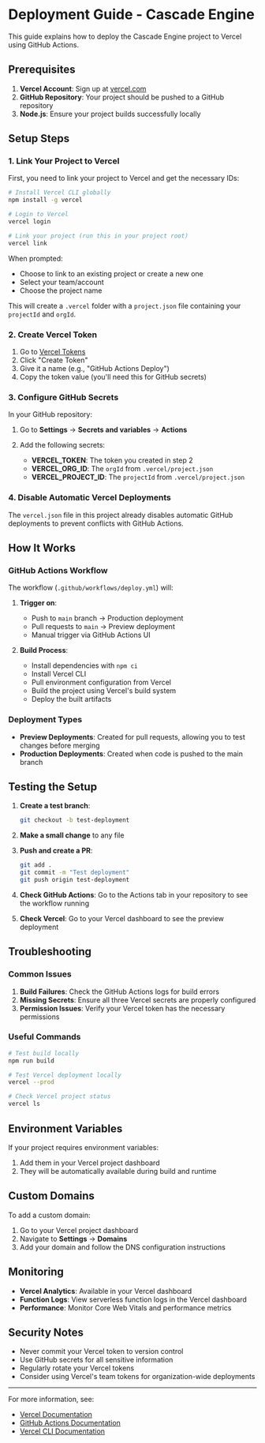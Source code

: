 # Deployment Guide - Cascade Engine

This guide explains how to deploy the Cascade Engine project to Vercel using GitHub Actions.

## Prerequisites

1. **Vercel Account**: Sign up at [vercel.com](https://vercel.com)
2. **GitHub Repository**: Your project should be pushed to a GitHub repository
3. **Node.js**: Ensure your project builds successfully locally

## Setup Steps

### 1. Link Your Project to Vercel

First, you need to link your project to Vercel and get the necessary IDs:

```bash
# Install Vercel CLI globally
npm install -g vercel

# Login to Vercel
vercel login

# Link your project (run this in your project root)
vercel link
```

When prompted:
- Choose to link to an existing project or create a new one
- Select your team/account
- Choose the project name

This will create a `.vercel` folder with a `project.json` file containing your `projectId` and `orgId`.

### 2. Create Vercel Token

1. Go to [Vercel Tokens](https://vercel.com/account/tokens)
2. Click "Create Token"
3. Give it a name (e.g., "GitHub Actions Deploy")
4. Copy the token value (you'll need this for GitHub secrets)

### 3. Configure GitHub Secrets

In your GitHub repository:

1. Go to **Settings** → **Secrets and variables** → **Actions**
2. Add the following secrets:

   - **VERCEL_TOKEN**: The token you created in step 2
   - **VERCEL_ORG_ID**: The `orgId` from `.vercel/project.json`
   - **VERCEL_PROJECT_ID**: The `projectId` from `.vercel/project.json`

### 4. Disable Automatic Vercel Deployments

The `vercel.json` file in this project already disables automatic GitHub deployments to prevent conflicts with GitHub Actions.

## How It Works

### GitHub Actions Workflow

The workflow (`.github/workflows/deploy.yml`) will:

1. **Trigger on**:
   - Push to `main` branch → Production deployment
   - Pull requests to `main` → Preview deployment
   - Manual trigger via GitHub Actions UI

2. **Build Process**:
   - Install dependencies with `npm ci`
   - Install Vercel CLI
   - Pull environment configuration from Vercel
   - Build the project using Vercel's build system
   - Deploy the built artifacts

### Deployment Types

- **Preview Deployments**: Created for pull requests, allowing you to test changes before merging
- **Production Deployments**: Created when code is pushed to the main branch

## Testing the Setup

1. **Create a test branch**:
   ```bash
   git checkout -b test-deployment
   ```

2. **Make a small change** to any file

3. **Push and create a PR**:
   ```bash
   git add .
   git commit -m "Test deployment"
   git push origin test-deployment
   ```

4. **Check GitHub Actions**: Go to the Actions tab in your repository to see the workflow running

5. **Check Vercel**: Go to your Vercel dashboard to see the preview deployment

## Troubleshooting

### Common Issues

1. **Build Failures**: Check the GitHub Actions logs for build errors
2. **Missing Secrets**: Ensure all three Vercel secrets are properly configured
3. **Permission Issues**: Verify your Vercel token has the necessary permissions

### Useful Commands

```bash
# Test build locally
npm run build

# Test Vercel deployment locally
vercel --prod

# Check Vercel project status
vercel ls
```

## Environment Variables

If your project requires environment variables:

1. Add them in your Vercel project dashboard
2. They will be automatically available during build and runtime

## Custom Domains

To add a custom domain:

1. Go to your Vercel project dashboard
2. Navigate to **Settings** → **Domains**
3. Add your domain and follow the DNS configuration instructions

## Monitoring

- **Vercel Analytics**: Available in your Vercel dashboard
- **Function Logs**: View serverless function logs in the Vercel dashboard
- **Performance**: Monitor Core Web Vitals and performance metrics

## Security Notes

- Never commit your Vercel token to version control
- Use GitHub secrets for all sensitive information
- Regularly rotate your Vercel tokens
- Consider using Vercel's team tokens for organization-wide deployments

---

For more information, see:
- [Vercel Documentation](https://vercel.com/docs)
- [GitHub Actions Documentation](https://docs.github.com/en/actions)
- [Vercel CLI Documentation](https://vercel.com/docs/cli) 